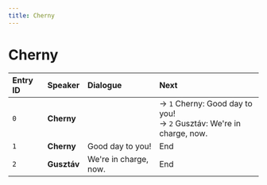 ```yaml
---
title: Cherny
---
```


# Cherny


| Entry ID | Speaker | Dialogue | Next |
| :------- | :------ | :------- | :------------ |
| `0` | **Cherny** |  | → `1` Cherny: Good day to you\!<br>→ `2` Gusztáv: We're in charge, now\. |
| `1` | **Cherny** | Good day to you\! | End |
| `2` | **Gusztáv** | We're in charge, now\. | End |
